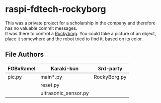 # raspi-fdtech-rockyborg
This was a private project for a scholarship in the company and therefore has no valuable commit messages.  
It was there to control a [Rockyborg](https://github.com/piborg/RockyBorg). You could take a picture of an object, place it somewhere and the robot tried to find it, based on its color.  
## File Authors
| FGBxRamel | Karaki-kun           | 3rd-party    |
|-----------|----------------------|--------------|
| pic.py    | main*.py             | RockyBorg.py |
|           | reset.py             |              |
|           | ultrasonic_sensor.py |              |

